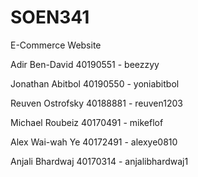 # SOEN341
E-Commerce Website

Adir Ben-David 40190551 - beezzyy

Jonathan Abitbol 40190550 - yoniabitbol

Reuven Ostrofsky 40188881 - reuven1203

Michael Roubeiz 40170491 - mikeflof

Alex Wai-wah Ye 40172491 - alexye0810

Anjali Bhardwaj 40170314 - anjalibhardwaj1
